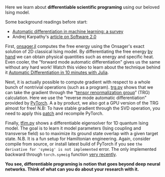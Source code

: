 Here we learn about **differentiable scientific programing** using our beloved Ising model. 

Some background readings before start:

- [Automatic differentiation in machine learning: a survey](https://arxiv.org/abs/1502.05767)
- Andrej Karpathy's [article on Software 2.0](https://medium.com/@karpathy/software-2-0-a64152b37c35)

First, [onsager.jl](https://github.com/wangleiphy/DL4CSRC/blob/master/2-ising/onsager.jl) computes the free energy using the Onsager's exact solution of 2D classical Ising model. By differentiating the free energy [by hand](https://github.com/wangleiphy/DL4CSRC/blob/master/assets/Excerpt_Moore_Mertens.png) we can obtain physical quantities such as energy and specific heat. Even cooler, the "forward mode automatic differentiation" gives us the same without any hard work! Watch this video to learn about the technique behind it [Automatic Differentiation in 10 minutes with Julia](https://www.youtube.com/watch?v=vAp6nUMrKYg). 

Next, it is actually possible to compute gradient with respect to a whole bunch of nontrivial operations (such as a program).  [trg.py](https://github.com/wangleiphy/DL4CSRC/blob/master/2-ising/trg.py) shows that we can take the gradient through the “[tensor renormalization group](https://arxiv.org/abs/cond-mat/0611687)” (TRG) calculation. Here we use the “reverse mode automatic differentiation” provided by [PyTorch](https://pytorch.org/). A a by product, we also got a GPU version of the TRG almost for free! N.B: To have stable gradient through the SVD operation, you need to apply this  [patch](https://github.com/wangleiphy/DL4CSRC/blob/master/2-ising/svd_backward.patch) and recompile PyTorch. 

Finally, [tfim.py](https://github.com/wangleiphy/DL4CSRC/blob/master/2-ising/tfim.py) shows a differentiable eigensolver for 1D quantum Ising model. The goal is to learn it model parameters (Ising coupling and transverse field) so to maximize its ground state overlap with a given target state. N.B. It is a fun setup for Hamiltonian engineering. Again, consider compile from source, or install latest build of PyTorch if you see `the derivative for 'symeig' is not implemented` error. The only implemented backward through `torch.symeig` function [very recently](https://github.com/pytorch/pytorch/pull/8586).   

**You see, differentiable programing is notion that goes beyond deep neural networks. Think of what can you do about your research with it.**

